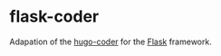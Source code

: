 # flask-coder

Adapation of the [hugo-coder](https://github.com/luizdepra/hugo-coder/) for the [Flask](http://flask.pocoo.org/) framework.
